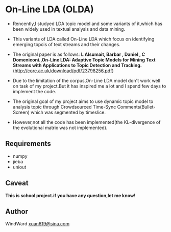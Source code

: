 # On-Line LDA (OLDA)

* Rencently,I studyed LDA topic model and some variants of it,which has been widely used in textual analysis and data mining.

* This variants of LDA called On-Line LDA which focus on identifying emerging topcis of text streams and their changes.

* The original paper is as follows: **L Alsumait, Barbar , Daniel , C Domeniconi.,On-Line LDA: Adaptive Topic Models for Mining Text Streams with Applications to Topic Detection and Tracking.** (<http://core.ac.uk/download/pdf/23798256.pdf>)

* Due to the limitation of the corpus,On-Line LDA model don't work well on task of my project.But it has inspired me a lot and I spend few days to implement the code. 

* The original goal of my project aims to use dynamic topic model to analysis topic through Crowdsourced Time-Sync Comments(Bullet-Screen)  which was segmented by timeslice.

* However,not all the code has been implemented(the KL-divergence of the evolutional matrix was not implemented).

## Requirements

* numpy
* jieba
* uniout

## Caveat

**This is school project.if you have any question,let me know!**

## Author
  WindWard <xuan619@sina.com>






